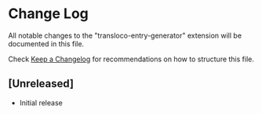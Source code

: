 # Change Log

All notable changes to the "transloco-entry-generator" extension will be documented in this file.

Check [Keep a Changelog](http://keepachangelog.com/) for recommendations on how to structure this file.

## [Unreleased]

- Initial release